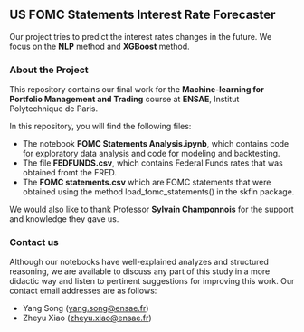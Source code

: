 ## US FOMC Statements Interest Rate Forecaster

Our project tries to predict the interest rates changes in the future. We focus on the **NLP** method and **XGBoost** method.

  
### About the Project
This repository contains our final work for the **Machine-learning for Portfolio Management and Trading** course at **ENSAE**, Institut Polytechnique de Paris.

In this repository, you will find the following files:
* The notebook **FOMC Statements Analysis.ipynb**, which contains code for exploratory data analysis and code for modeling and backtesting.
* The file **FEDFUNDS.csv**, which contains Federal Funds rates that was obtained fromt the FRED.
* The **FOMC statements.csv**  which are FOMC statements that were obtained using the method load_fomc_statements() in the skfin package.


We would also like to thank Professor **Sylvain Champonnois** for the support and knowledge they gave us.


### Contact us

Although our notebooks have well-explained analyzes and structured reasoning, we are available to discuss any part of this study in a more didactic way and listen to pertinent suggestions for improving this work. Our contact email addresses are as follows:

* Yang Song (yang.song@ensae.fr)
* Zheyu Xiao (zheyu.xiao@ensae.fr)
<br>
